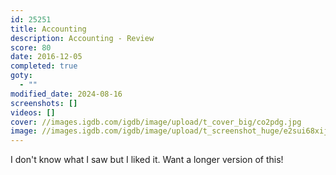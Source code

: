 ```yaml
---
id: 25251
title: Accounting
description: Accounting - Review
score: 80
date: 2016-12-05
completed: true
goty:
  - ""
modified_date: 2024-08-16
screenshots: []
videos: []
cover: //images.igdb.com/igdb/image/upload/t_cover_big/co2pdg.jpg
image: //images.igdb.com/igdb/image/upload/t_screenshot_huge/e2sui68xijb5xq8fam1t.jpg
---
```

I don't know what I saw but I liked it. Want a longer version of this!